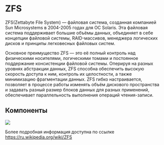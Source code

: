 # ZFS

ZFS(Zettabyte File System) — файловая система, созданная компанией Sun Microsystems в 2004-2005 годах для ОС Solaris. Эта файловая система поддерживает большие объёмы данных, объединяет в себе концепции файловой системы, RAID-массивов, менеджера логических дисков и принципы легковесных файловых систем. 

Основное преимущество ZFS — это её полный контроль над физическими носителями, логическими томами и постоянное поддержание консистенции файловой системы. Оперируя на разных уровнях абстракции данных, ZFS способна обеспечить высокую скорость доступа к ним, контроль их целостности, а также минимизацию фрагментации данных. ZFS гибко настраивается, позволяет в процессе работы изменять объём дискового пространства и задавать разный размер блоков данных для разных применений, обеспечивает параллельность выполнения операций чтения-записи.


## Компоненты

<image src="https://github.com/LLlMEJIb87/LINUX/blob/main/%D0%94%D0%B8%D1%81%D0%BA%D0%B8/%D0%9A%D0%B0%D1%80%D1%82%D0%B8%D0%BD%D0%BA%D0%B8/zfs_komponenti.PNG">
</p>

Более подробная информация доступна по ссылке https://ru.wikipedia.org/wiki/ZFS
